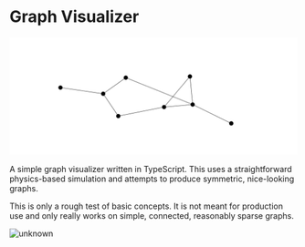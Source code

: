 # Graph Visualizer

![example graph](/images/example.png)

A simple graph visualizer written in TypeScript. This uses a straightforward
physics-based simulation and attempts to produce symmetric, nice-looking
graphs.

This is only a rough test of basic concepts. It is not meant for production
use and only really works on simple, connected, reasonably sparse graphs.

![unknown](https://user-images.githubusercontent.com/23270108/148275652-c89c268d-e0cb-4999-900f-0c6b05cf131e.png)
